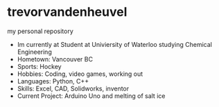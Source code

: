 # trevorvandenheuvel
my personal repository

- Im currently at Student at Univiersity of Waterloo studying Chemical Engineering
- Hometown: Vancouver BC
- Sports: Hockey 
- Hobbies: Coding, video games, working out 
- Languages: Python, C++
- Skills: Excel, CAD, Solidworks, inventor 
- Current Project: Arduino Uno and melting of salt ice
